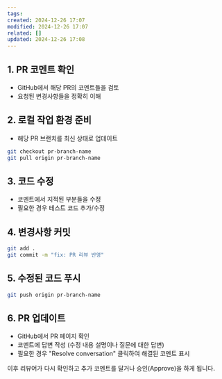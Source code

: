```yaml
---
tags: 
created: 2024-12-26 17:07
modified: 2024-12-26 17:07
related: []
updated: 2024-12-26 17:08
---
```

## 1. PR 코멘트 확인
- GitHub에서 해당 PR의 코멘트들을 검토
- 요청된 변경사항들을 정확히 이해
## 2. 로컬 작업 환경 준비
- 해당 PR 브랜치를 최신 상태로 업데이트
```bash
git checkout pr-branch-name
git pull origin pr-branch-name
```

## 3. 코드 수정
- 코멘트에서 지적된 부분들을 수정
- 필요한 경우 테스트 코드 추가/수정

## 4. 변경사항 커밋
```bash
git add .
git commit -m "fix: PR 리뷰 반영"
```

## 5. 수정된 코드 푸시
```bash
git push origin pr-branch-name
```

## 6. PR 업데이트
- GitHub에서 PR 페이지 확인
- 코멘트에 답변 작성 (수정 내용 설명이나 질문에 대한 답변)
- 필요한 경우 "Resolve conversation" 클릭하여 해결된 코멘트 표시

이후 리뷰어가 다시 확인하고 추가 코멘트를 달거나 승인(Approve)을 하게 됩니다.
